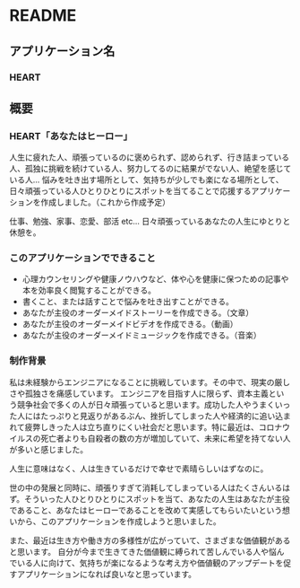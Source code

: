 # README

## アプリケーション名
### HEART

## 概要
### HEART「あなたはヒーロー」
人生に疲れた人、頑張っているのに褒められず、認められず、行き詰まっている人、孤独に挑戦を続けている人、努力してるのに結果がでない人、絶望を感じている人...
悩みを吐き出す場所として、気持ちが少しでも楽になる場所として、日々頑張っている人ひとりひとりにスポットを当てることで応援するアプリケーションを作成しました。（これから作成予定）

仕事、勉強、家事、恋愛、部活 etc...
日々頑張っているあなたの人生にゆとりと休憩を。

### このアプリケーションでできること
* 心理カウンセリングや健康ノウハウなど、体や心を健康に保つための記事や本を効率良く閲覧することができる。
* 書くこと、または話すことで悩みを吐き出すことができる。
* あなたが主役のオーダーメイドストーリーを作成できる。（文章）
* あなたが主役のオーダーメイドビデオを作成できる。（動画）
* あなたが主役のオーダーメイドミュージックを作成できる。（音楽）

### 制作背景
私は未経験からエンジニアになることに挑戦しています。その中で、現実の厳しさや孤独さを痛感しています。
エンジニアを目指す人に限らず、資本主義という競争社会で多くの人が日々頑張っていると思います。成功した人やうまくいった人にはたっぷりと見返りがあるぶん、挫折してしまった人や経済的に追い込まれて疲弊しきった人は立ち直りにくい社会だと思います。特に最近は、コロナウイルスの死亡者よりも自殺者の数の方が増加していて、未来に希望を持てない人が多いと感じました。

人生に意味はなく、人は生きているだけで幸せで素晴らしいはずなのに。

世の中の発展と同時に、頑張りすぎて消耗してしまっている人はたくさんいるはず。そういった人ひとりひとりにスポットを当て、あなたの人生はあなたが主役であること、あなたはヒーローであることを改めて実感してもらいたいという想いから、このアプリケーションを作成しようと思いました。

また、最近は生き方や働き方の多様性が広がっていて、さまざまな価値観があると思います。
自分が今まで生きてきた価値観に縛られて苦しんでいる人や悩んでいる人に向けて、気持ちが楽になるような考え方や価値観のアップデートを促すアプリケーションになれば良いなと思っています。

